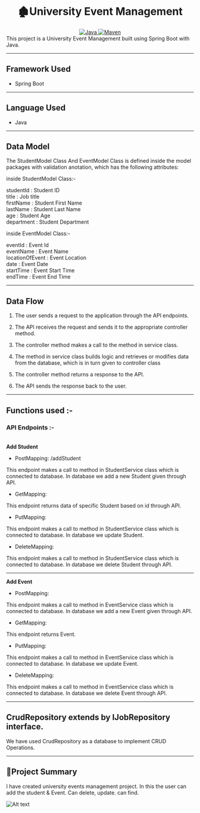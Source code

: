 <center>
<h1> 🏚️University Event Management</h1>
</center>
<center>
<a href="Java url">
    <img alt="Java" src="https://img.shields.io/badge/Java->=8-darkblue.svg" />
</a>
<a href="Maven url" >
    <img alt="Maven" src="https://img.shields.io/badge/maven-3.0.5-brightgreen.svg" />
</a>
</center>
This project is a University Event Management built using Spring Boot with Java.

---

## Framework Used
* Spring Boot

---

## Language Used
* Java

---

## Data Model

The StudentModel Class And EventModel Class  is defined inside the model packages with validation anotation, which has the following attributes:
   
   inside StudentModel Class:-
   
   studentId : Student ID <br>
   title : Job title <br>
   firstName : Student First Name <br>
   lastName : Student Last Name <br>
   age : Student Age <br>
   department : Student Department <br>
   
   
   inside EventModel Class:- <br>
   
   eventId : Event Id <br>
   eventName : Event Name <br>
   locationOfEvent : Event Location <br>
   date : Event Date <br>
   startTime : Event Start Time <br>
   endTime : Event End Time <br>


---

## Data Flow

1. The user sends a request to the application through the API endpoints.
2. The API receives the request and sends it to the appropriate controller method.
3. The controller method makes a call to the method in service class.

4. The method in service class builds logic and retrieves or modifies data from the database, which is in turn given to controller class
5. The controller method returns a response to the API.
6. The API sends the response back to the user.

---

## Functions used :-

### API Endpoints :-
</br>
<b> Add Student </b>

* PostMapping: /addStudent

This endpoint makes a call to method in StudentService class which is connected to database. In database we add a new Student given through API.


* GetMapping: 

This endpoint returns data of specific Student based on id through API.


* PutMapping: 

This endpoint makes a call to method in StudentService class which is connected to database. In database we update Student.


* DeleteMapping: 

This endpoint makes a call to method in StudentService class which is connected to database. In database we delete Student through API.


---
<b> Add Event </b>

* PostMapping: 

This endpoint makes a call to method in EventService class which is connected to database. In database we add a new Event given through API.


* GetMapping: 

This endpoint returns Event.


* PutMapping: 

This endpoint makes a call to method in EventService class which is connected to database. In database we update Event.


* DeleteMapping: 

This endpoint makes a call to method in EventService class which is connected to database. In database we delete Event through API.


---

## CrudRepository extends by IJobRepository interface.


We have used CrudRepository as a database to implement CRUD Operations.

---

## 📝Project Summary

I have created university events management project.  In this the user can add the student & Event.  Can delete, update.  can find.

![Alt text](https://media.tenor.com/Ra5kgH_k8yMAAAAj/thank-you-thank-you-heart.gif)
